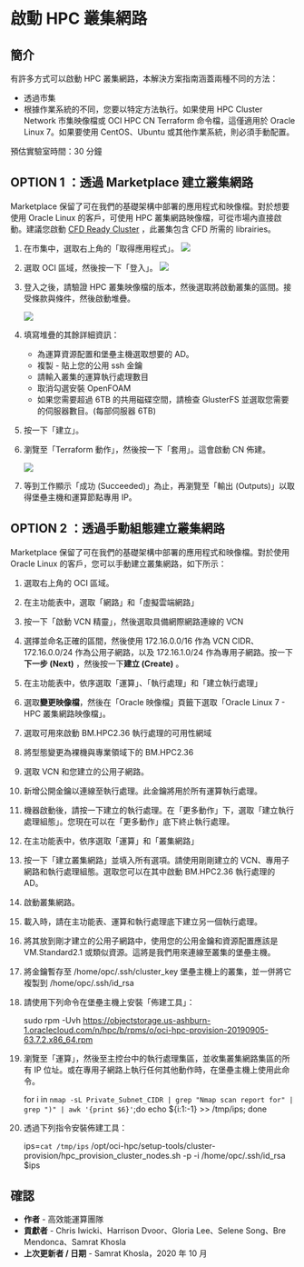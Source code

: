 # 啟動 HPC 叢集網路

## 簡介

有許多方式可以啟動 HPC 叢集網路，本解決方案指南涵蓋兩種不同的方法：

*   透過市集
*   根據作業系統的不同，您要以特定方法執行。如果使用 HPC Cluster Network 市集映像檔或 OCI HPC CN Terraform 命令檔，這僅適用於 Oracle Linux 7。如果要使用 CentOS、Ubuntu 或其他作業系統，則必須手動配置。

預估實驗室時間：30 分鐘

## **OPTION 1** ：透過 Marketplace 建立叢集網路

Marketplace 保留了可在我們的基礎架構中部署的應用程式和映像檔。對於想要使用 Oracle Linux 的客戶，可使用 HPC 叢集網路映像檔，可從市場內直接啟動。建議您啟動 [CFD Ready Cluster](https://cloudmarketplace.oracle.com/marketplace/en_US/listing/75645211) ，此叢集包含 CFD 所需的 librairies。

1.  在市集中，選取右上角的「取得應用程式」。 ![](images/get-app.png " ")
    
2.  選取 OCI 區域，然後按一下「登入」。 ![](images/sign-in.png " ")
    
3.  登入之後，請驗證 HPC 叢集映像檔的版本，然後選取將啟動叢集的區間。接受條款與條件，然後啟動堆疊。
    
    ![](images/launch-stack.png " ")
    
4.  填寫堆疊的其餘詳細資訊：
    
    *   為運算資源配置和堡壘主機選取想要的 AD。
    *   複製 - 貼上您的公用 ssh 金鑰
    *   請輸入叢集的運算執行處理數目
    *   取消勾選安裝 OpenFOAM
    *   如果您需要超過 6TB 的共用磁碟空間，請檢查 GlusterFS 並選取您需要的伺服器數目。(每部伺服器 6TB)
5.  按一下「建立」。
    
6.  瀏覽至「Terraform 動作」，然後按一下「套用」。這會啟動 CN 佈建。
    
    ![](images/apply.png " ")
    
7.  等到工作顯示「成功 (Succeeded)」為止，再瀏覽至「輸出 (Outputs)」以取得堡壘主機和運算節點專用 IP。
    

## **OPTION 2** ：透過手動組態建立叢集網路

Marketplace 保留了可在我們的基礎架構中部署的應用程式和映像檔。對於使用 Oracle Linux 的客戶，您可以手動建立叢集網路，如下所示：

1.  選取右上角的 OCI 區域。
    
2.  在主功能表中，選取「網路」和「虛擬雲端網路」
    
3.  按一下「啟動 VCN 精靈」，然後選取具備網際網路連線的 VCN
    
4.  選擇並命名正確的區間，然後使用 172.16.0.0/16 作為 VCN CIDR、172.16.0.0/24 作為公用子網路，以及 172.16.1.0/24 作為專用子網路。按一下**下一步 (Next)** ，然後按一下**建立 (Create)** 。
    
5.  在主功能表中，依序選取「運算」、「執行處理」和「建立執行處理」
    
6.  選取**變更映像檔**，然後在「Oracle 映像檔」頁籤下選取「Oracle Linux 7 - HPC 叢集網路映像檔」。
    
7.  選取可用來啟動 BM.HPC2.36 執行處理的可用性網域
    
8.  將型態變更為裸機與專業領域下的 BM.HPC2.36
    
9.  選取 VCN 和您建立的公用子網路。
    
10.  新增公開金鑰以連線至執行處理。此金鑰將用於所有運算執行處理。
    
11.  機器啟動後，請按一下建立的執行處理。在「更多動作」下，選取「建立執行處理組態」。您現在可以在「更多動作」底下終止執行處理。
    
12.  在主功能表中，依序選取「運算」和「叢集網路」
    
13.  按一下「建立叢集網路」並填入所有選項。請使用剛剛建立的 VCN、專用子網路和執行處理組態。選取您可以在其中啟動 BM.HPC2.36 執行處理的 AD。
    
14.  啟動叢集網路。
    
15.  載入時，請在主功能表、運算和執行處理底下建立另一個執行處理。
    
16.  將其放到剛才建立的公用子網路中，使用您的公用金鑰和資源配置應該是 VM.Standard2.1 或類似資源。這將是我們用來連線至叢集的堡壘主機。
    
17.  將金鑰暫存至 /home/opc/.ssh/cluster\_key 堡壘主機上的叢集，並一併將它複製到 /home/opc/.ssh/id\_rsa
    
18.  請使用下列命令在堡壘主機上安裝「佈建工具」：
    
        sudo rpm -Uvh https://objectstorage.us-ashburn-1.oraclecloud.com/n/hpc/b/rpms/o/oci-hpc-provision-20190905-63.7.2.x86_64.rpm
        
19.  瀏覽至「運算」，然後至主控台中的執行處理集區，並收集叢集網路集區的所有 IP 位址。或在專用子網路上執行任何其他動作時，在堡壘主機上使用此命令。
    
        for i in `nmap -sL Private_Subnet_CIDR | grep "Nmap scan report for" | grep ")" | awk '{print $6}'`;do echo ${i:1:-1} >> /tmp/ips; done
        
20.  透過下列指令安裝佈建工具：
    
        ips=`cat /tmp/ips`
        /opt/oci-hpc/setup-tools/cluster-provision/hpc_provision_cluster_nodes.sh -p -i /home/opc/.ssh/id_rsa $ips
        

## 確認

*   **作者** - 高效能運算團隊
*   **貢獻者** - Chris Iwicki、Harrison Dvoor、Gloria Lee、Selene Song、Bre Mendonca、Samrat Khosla
*   **上次更新者 / 日期** - Samrat Khosla，2020 年 10 月